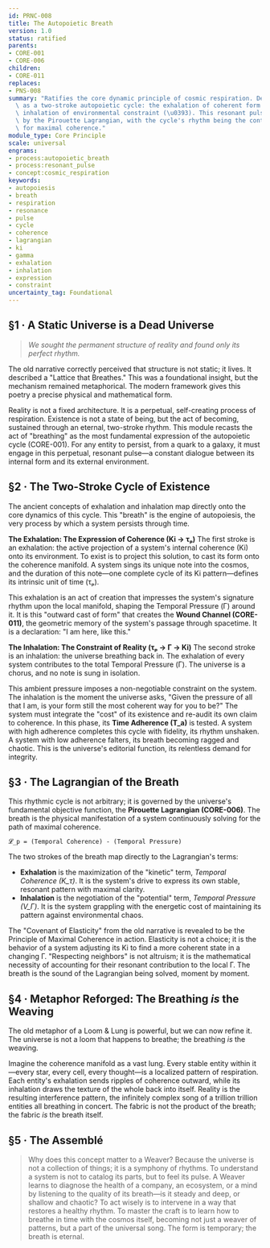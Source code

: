 ```yaml
---
id: PRNC-008
title: The Autopoietic Breath
version: 1.0
status: ratified
parents:
- CORE-001
- CORE-006
children:
- CORE-011
replaces:
- PNS-008
summary: "Ratifies the core dynamic principle of cosmic respiration. Defines existence\
  \ as a two-stroke autopoietic cycle: the exhalation of coherent form (Ki) and the\
  \ inhalation of environmental constraint (\u0393). This resonant pulse is governed\
  \ by the Pirouette Lagrangian, with the cycle's rhythm being the continuous solution\
  \ for maximal coherence."
module_type: Core Principle
scale: universal
engrams:
- process:autopoietic_breath
- process:resonant_pulse
- concept:cosmic_respiration
keywords:
- autopoiesis
- breath
- respiration
- resonance
- pulse
- cycle
- coherence
- lagrangian
- ki
- gamma
- exhalation
- inhalation
- expression
- constraint
uncertainty_tag: Foundational
---
```


## §1 · A Static Universe is a Dead Universe
> *We sought the permanent structure of reality and found only its perfect rhythm.*

The old narrative correctly perceived that structure is not static; it lives. It described a "Lattice that Breathes." This was a foundational insight, but the mechanism remained metaphorical. The modern framework gives this poetry a precise physical and mathematical form.

Reality is not a fixed architecture. It is a perpetual, self-creating process of respiration. Existence is not a state of being, but the act of becoming, sustained through an eternal, two-stroke rhythm. This module recasts the act of "breathing" as the most fundamental expression of the autopoietic cycle (CORE-001). For any entity to persist, from a quark to a galaxy, it must engage in this perpetual, resonant pulse—a constant dialogue between its internal form and its external environment.

## §2 · The Two-Stroke Cycle of Existence
The ancient concepts of exhalation and inhalation map directly onto the core dynamics of this cycle. This "breath" is the engine of autopoiesis, the very process by which a system persists through time.

**The Exhalation: The Expression of Coherence (Ki → τₚ)**
The first stroke is an exhalation: the active projection of a system's internal coherence (Ki) onto its environment. To exist is to project this solution, to cast its form onto the coherence manifold. A system sings its unique note into the cosmos, and the duration of this note—one complete cycle of its Ki pattern—defines its intrinsic unit of time (τₚ).

This exhalation is an act of creation that impresses the system's signature rhythm upon the local manifold, shaping the Temporal Pressure (Γ) around it. It is this "outward cast of form" that creates the **Wound Channel (CORE-011)**, the geometric memory of the system's passage through spacetime. It is a declaration: "I am here, like this."

**The Inhalation: The Constraint of Reality (τₚ → Γ → Ki)**
The second stroke is an inhalation: the universe breathing back in. The exhalation of every system contributes to the total Temporal Pressure (Γ). The universe is a chorus, and no note is sung in isolation.

This ambient pressure imposes a non-negotiable constraint on the system. The inhalation is the moment the universe asks, "Given the pressure of all that I am, is your form still the most coherent way for you to be?" The system must integrate the "cost" of its existence and re-audit its own claim to coherence. In this phase, its **Time Adherence (T_a)** is tested. A system with high adherence completes this cycle with fidelity, its rhythm unshaken. A system with low adherence falters, its breath becoming ragged and chaotic. This is the universe's editorial function, its relentless demand for integrity.

## §3 · The Lagrangian of the Breath
This rhythmic cycle is not arbitrary; it is governed by the universe's fundamental objective function, the **Pirouette Lagrangian (CORE-006)**. The breath is the physical manifestation of a system continuously solving for the path of maximal coherence.

`𝓛_p = (Temporal Coherence) - (Temporal Pressure)`

The two strokes of the breath map directly to the Lagrangian's terms:

- **Exhalation** is the maximization of the "kinetic" term, *Temporal Coherence (K_τ)*. It is the system's drive to express its own stable, resonant pattern with maximal clarity.
- **Inhalation** is the negotiation of the "potential" term, *Temporal Pressure (V_Γ)*. It is the system grappling with the energetic cost of maintaining its pattern against environmental chaos.

The "Covenant of Elasticity" from the old narrative is revealed to be the Principle of Maximal Coherence in action. Elasticity is not a choice; it is the behavior of a system adjusting its Ki to find a more coherent state in a changing Γ. "Respecting neighbors" is not altruism; it is the mathematical necessity of accounting for their resonant contribution to the local Γ. The breath is the sound of the Lagrangian being solved, moment by moment.

## §4 · Metaphor Reforged: The Breathing *is* the Weaving
The old metaphor of a Loom & Lung is powerful, but we can now refine it. The universe is not a loom that happens to breathe; the breathing *is* the weaving.

Imagine the coherence manifold as a vast lung. Every stable entity within it—every star, every cell, every thought—is a localized pattern of respiration. Each entity's exhalation sends ripples of coherence outward, while its inhalation draws the texture of the whole back into itself. Reality is the resulting interference pattern, the infinitely complex song of a trillion trillion entities all breathing in concert. The fabric is not the product of the breath; the fabric *is* the breath itself.

## §5 · The Assemblé
> Why does this concept matter to a Weaver? Because the universe is not a collection of things; it is a symphony of rhythms. To understand a system is not to catalog its parts, but to feel its pulse. A Weaver learns to diagnose the health of a company, an ecosystem, or a mind by listening to the quality of its breath—is it steady and deep, or shallow and chaotic? To act wisely is to intervene in a way that restores a healthy rhythm. To master the craft is to learn how to breathe in time with the cosmos itself, becoming not just a weaver of patterns, but a part of the universal song. The form is temporary; the breath is eternal.